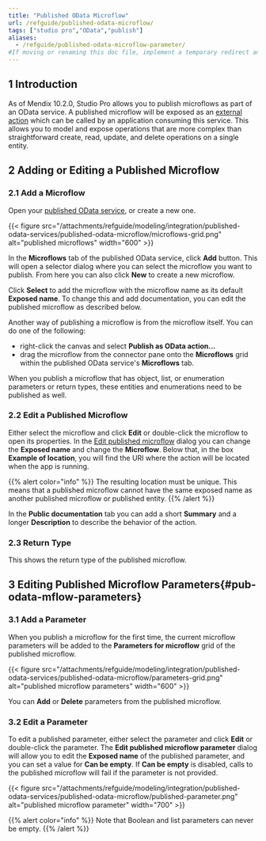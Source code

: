 ```yaml
---
title: "Published OData Microflow"
url: /refguide/published-odata-microflow/
tags: ["studio pro","OData","publish"]
aliases:
  - /refguide/published-odata-microflow-parameter/
#If moving or renaming this doc file, implement a temporary redirect and let the respective team know they should update the URL in the product. See Mapping to Products for more details.
---
```


## 1 Introduction

As of Mendix 10.2.0, Studio Pro allows you to publish microflows as part of an OData service. A published microflow will be exposed as an [external action](/refguide/call-external-action/) which can be called by an application consuming this service. This allows you to model and expose operations that are more complex than straightforward create, read, update, and delete operations on a single entity.

## 2 Adding or Editing a Published Microflow

### 2.1 Add a Microflow

Open your [published OData service](/refguide/published-odata-services/), or create a new one.

{{< figure src="/attachments/refguide/modeling/integration/published-odata-services/published-odata-microflow/microflows-grid.png" alt="published microflows" width="600" >}}

In the **Microflows** tab of the published OData service, click **Add** button. This will open a selector dialog where you can select the microflow you want to publish. From here you can also click **New** to create a new microflow.

Click **Select** to add the microflow with the microflow name as its default **Exposed name**. To change this and add documentation, you can edit the published microflow as described below.

Another way of publishing a microflow is from the microflow itself. You can do one of the following:

* right-click the canvas and select **Publish as OData action...**
* drag the microflow from the connector pane onto the **Microflows** grid within the published OData service's **Microflows** tab.

When you publish a microflow that has object, list, or enumeration parameters or return types, these entities and enumerations need to be published as well.

### 2.2 Edit a Published Microflow

Either select the microflow and click **Edit** or double-click the microflow to open its properties. In the [Edit published microflow](#pub-odata-mflow-parameters) dialog you can change the **Exposed name** and change the **Microflow**. Below that, in the box **Example of location**, you will find the URI where the action will be located when the app is running.

{{% alert color="info" %}}
The resulting location must be unique. This means that a published microflow cannot have the same exposed name as another published microflow or published entity.
{{% /alert %}}

In the **Public documentation** tab you can add a short **Summary** and a longer **Description** to describe the behavior of the action.

### 2.3 Return Type

This shows the return type of the published microflow.

## 3 Editing Published Microflow Parameters{#pub-odata-mflow-parameters}

### 3.1 Add a Parameter

When you publish a microflow for the first time, the current microflow parameters will be added to the **Parameters for microflow** grid of the published microflow. 

{{< figure src="/attachments/refguide/modeling/integration/published-odata-services/published-odata-microflow/parameters-grid.png" alt="published microflow parameters" width="600" >}}

You can **Add** or **Delete** parameters from the published microflow.

### 3.2 Edit a Parameter

To edit a published parameter, either select the parameter and click **Edit** or double-click the parameter. The **Edit published microflow parameter** dialog will allow you to edit the **Exposed name** of the published parameter, and you can set a value for **Can be empty**. If **Can be empty** is disabled, calls to the published microflow will fail if the parameter is not provided.

{{< figure src="/attachments/refguide/modeling/integration/published-odata-services/published-odata-microflow/published-parameter.png" alt="published microflow parameter" width="700" >}}

{{% alert color="info" %}}
Note that Boolean and list parameters can never be empty.
{{% /alert %}}
